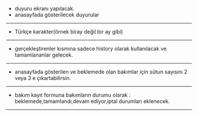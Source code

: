 + duyuru ekranı yapılacak.
+ anasayfada gösterilecek duyurular
-----------
+ Türkçe karakter(örnek biray değil bir ay gibi)
----------
+ gerçekleştirenler kısmına sadece history olarak kullanılacak ve tamamlananlar gelecek.
-------
+ anasayfada gösterilen ve beklemede olan bakımlar için sütun sayısını 2 veya 3 e çıkartabilirsin.
 -------
+ bakım kayıt formuna bakımların durumu olarak : beklemede,tamamlandı,devam ediyor,iptal durumları eklenecek.
---
